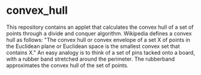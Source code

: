 convex_hull
===========

This repository contains an applet that calculates the convex hull of a set of points through a divide and conquer algorithm. Wikipedia defines a convex hull as follows: "The convex hull or convex envelope of a set X of points in the Euclidean plane or Euclidean space is the smallest convex set that contains X." An easy analogy is to think of a set of pins tacked onto a board, with a rubber band stretched around the perimeter.  The rubberband approximates the convex hull of the set of points.
